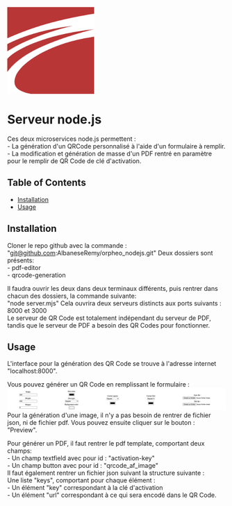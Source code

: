 <img src="/images/logo.png?raw=true" alt="Orpheo" width="200" height="200"/>

# Serveur node.js 

Ces deux microservices node.js permettent :<br/>
    - La génération d'un QRCode personnalisé à l'aide d'un formulaire à remplir.<br/>
    - La modification et génération de masse d'un PDF rentré en paramètre pour le remplir de QR Code de clé d'activation.


## Table of Contents

- [Installation](#installation)
- [Usage](#usage)

## Installation

Cloner le repo github avec la commande :<br/>
    "git@github.com:AlbaneseRemy/orpheo_nodejs.git"
Deux dossiers sont présents: <br/>
    - pdf-editor<br/>
    - qrcode-generation

Il faudra ouvrir les deux dans deux terminaux différents, puis rentrer dans chacun des dossiers, la commande suivante:<br/>
    "node server.mjs"
Cela ouvrira deux serveurs distincts aux ports suivants : 8000 et 3000<br/>
Le serveur de QR Code est totalement indépendant du serveur de PDF, tandis que le serveur de PDF a besoin des QR Codes pour fonctionner.

## Usage

L'interface pour la génération des QR Code se trouve à l'adresse internet "localhost:8000".<br/>

Vous pouvez générer un QR Code en remplissant le formulaire : <br/>
<img src="/images/form.png?raw=true" alt="Form screenshot"/>
Pour la génération d'une image, il n'y a pas besoin de rentrer de fichier json, ni de fichier pdf. Vous pouvez ensuite cliquer sur le bouton : "Preview".

Pour générer un PDF, il faut rentrer le pdf template, comportant deux champs: <br/>
    - Un champ textfield avec pour id : "activation-key"<br/>
    - Un champ button avec pour id : "qrcode_af_image"<br/>
Il faut également rentrer un fichier json suivant la structure suivante :<br/>
    Une liste "keys", comportant pour chaque élément :<br/>
        - Un élément "key" correspondant à la clé d'activation<br/>
        - Un élément "url" correspondant à ce qui sera encodé dans le QR Code.<br/>
